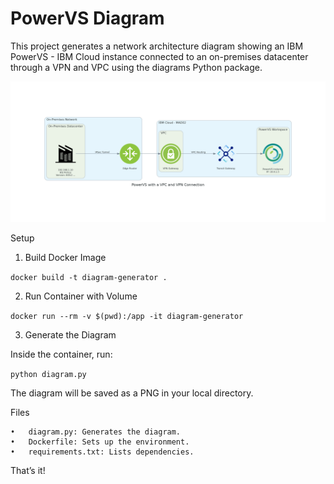 # PowerVS Diagram

This project generates a network architecture diagram showing an IBM PowerVS - IBM Cloud instance connected to an on-premises datacenter through a VPN and VPC using the diagrams Python package.

![](./powervs_with_a_vpc_and_vpn_connection.png)

Setup

1. Build Docker Image

`docker build -t diagram-generator .`

2. Run Container with Volume

`docker run --rm -v $(pwd):/app -it diagram-generator`

3. Generate the Diagram

Inside the container, run:

`python diagram.py`

The diagram will be saved as a PNG in your local directory.

Files

	•	diagram.py: Generates the diagram.
	•	Dockerfile: Sets up the environment.
	•	requirements.txt: Lists dependencies.

That’s it!